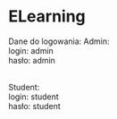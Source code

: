 # ELearning
Dane do logowania:
Admin: <br/>
  login: admin <br />
  hasło: admin <br /> 
  <br />

Student: <br />
  login: student <br />
  hasło: student <br />
